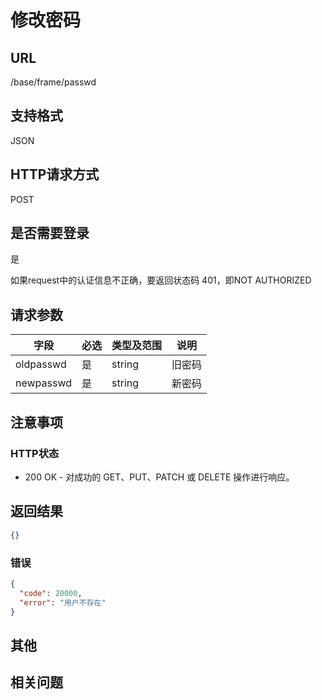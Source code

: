 # 修改密码

## URL

/base/frame/passwd

## 支持格式

JSON

## HTTP请求方式

POST

## 是否需要登录

是

如果request中的认证信息不正确，要返回状态码 401，即NOT AUTHORIZED

## 请求参数

字段 | 必选 | 类型及范围 | 说明
----|------|----------|-------------
oldpasswd   | 是   | string  | 旧密码
newpasswd   | 是   | string  | 新密码

## 注意事项

### HTTP状态

- 200 OK - 对成功的 GET、PUT、PATCH 或 DELETE 操作进行响应。

## 返回结果

```json
{}
```

### 错误

```json
{
  "code": 20000,
  "error": "用户不存在"
}
```

## 其他

## 相关问题
